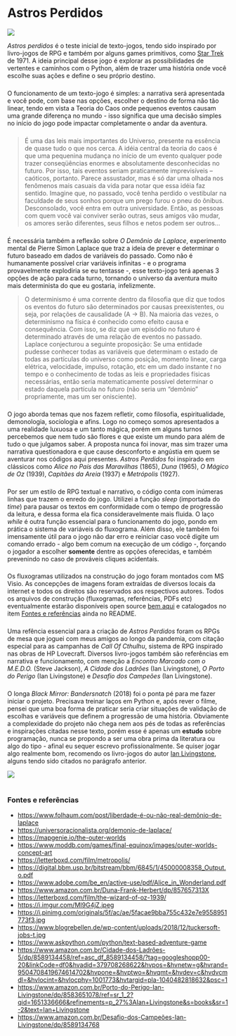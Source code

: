 # Astros Perdidos

<img src="https://cdn.mapgenie.io/images/games/the-outer-worlds/maps/byzantium.jpg">
<!--<img src="https://media.moddb.com/images/games/1/60/59938/Outer_Worlds_City.png">-->

*Astros perdidos* é o teste inicial de texto-jogos, tendo sido inspirado por livro-jogos de RPG e também por alguns games primitivos, como <a href="https://www.youtube.com/watch?v=gLKw4AU4KHU">Star Trek</a> de 1971. A ideia principal desse jogo é explorar as possibilidades de vertentes e caminhos com o Python, além de trazer uma história onde você escolhe suas ações e define o seu próprio destino.

###

O funcionamento de um texto-jogo é simples: a narrativa será apresentada e você pode, com base nas opções, escolher o destino de forma não tão linear, tendo em vista a Teoria do Caos onde pequenos eventos causam uma grande diferença no mundo - isso significa que uma decisão simples no início do jogo pode impactar completamente o andar da aventura. 

###

> É uma das leis mais importantes do Universo, presente na essência de quase tudo o que nos cerca. A idéia central da teoria do caos é que uma pequenina mudança no início de um evento qualquer pode trazer conseqüências enormes e absolutamente desconhecidas no futuro. Por isso, tais eventos seriam praticamente imprevisíveis – caóticos, portanto. Parece assustador, mas é só dar uma olhada nos fenômenos mais casuais da vida para notar que essa idéia faz sentido. Imagine que, no passado, você tenha perdido o vestibular na faculdade de seus sonhos porque um prego furou o pneu do ônibus. Desconsolado, você entra em outra universidade. Então, as pessoas com quem você vai conviver serão outras, seus amigos vão mudar, os amores serão diferentes, seus filhos e netos podem ser outros…

###
É necessária também a reflexão sobre *O Demônio de Laplace*, experimento mental de Pierre Simon Laplace que traz a ideia de prever e determinar o futuro baseado em dados de variáveis do passado. Como não é humanamente possível criar variáveis infinitas - e o programa provavelmente explodiria se eu tentasse -, esse texto-jogo terá apenas 3 opções de ação para cada turno, tornando o universo da aventura muito mais determinista do que eu gostaria, infelizmente.

> O determinismo é uma corrente dentro da filosofia que diz que todos os eventos do futuro são determinados por causas preexistentes, ou seja, por relações de causalidade (A → B). Na maioria das vezes, o determinismo na física é conhecido como efeito causa e consequência. Com  isso, se diz que um episódio no futuro é determinado através de uma relação de eventos no passado. <br> Laplace conjecturou a seguinte proposição: Se uma entidade pudesse conhecer todas as variáveis que determinam o estado de todas as partículas do universo como posição, momento linear, carga elétrica, velocidade, impulso, rotação, etc em um dado instante *t* no tempo e o conhecimento de todas as leis e propriedades físicas necessárias, então seria matematicamente possível determinar o estado daquela partícula no futuro (não seria um “demônio” propriamente, mas um ser onisciente).

###

O jogo aborda temas que nos fazem refletir, como filosofia, espiritualidade, demonologia, sociologia e afins. Logo no começo somos apresentados a uma realidade luxuosa e um tanto mágica, porém em alguns turnos percebemos que nem tudo são flores e que existe um mundo para além de tudo o que julgamos saber. A proposta nunca foi inovar, mas sim trazer uma narrativa questionadora e que cause desconforto e angústia em quem se aventurar nos códigos aqui presentes. *Astros Perdidos* foi inspirado em clássicos como *Alice no País das Maravilhas* (1865), *Duna* (1965), *O Mágico de Oz* (1939), *Capitães da Areia* (1937) e *Metrópolis* (1927).

###

Por ser um estilo de RPG textual e narrativo, o código conta com inúmeras linhas que trazem o enredo do jogo. Utilizei a função *sleep* (importada do *time*) para pausar os textos em conformidade com o tempo de progressão da leitura, e dessa forma ela fica consideravelmente mais fluida. O laço *while* é outra função essencial para o funcionamento do jogo, pondo em prática o sistema de variáveis do fluxograma. Além disso, ele também foi imensamente útil para o jogo não dar erro e reiniciar caso você digite um comando errado - algo bem comum na execução de um código -, forçando o jogador a escolher **somente** dentre as opções oferecidas, e também prevenindo no caso de prováveis cliques acidentais.

###

Os fluxogramas utilizados na construção do jogo foram montados com MS Visio. As concepções de imagens foram extraídas de diversos locais da internet e todos os direitos são reservados aos respectivos autores. Todos os arquivos de construção (fluxogramas, referências, PDFs etc) eventualmente estarão disponíveis open source <a href="https://drive.google.com/drive/folders/1c0HQ8niQJpog8KTRT5oVV2rH2i5xRfxi?usp=sharing">bem aqui</a> e catalogados no item <a href="https://github.com/jovemfs/Astros#fontes-e-refer%C3%AAncias">Fontes e referências</a> ainda no README. 

###

Uma refência essencial para a criação de *Astros Perdidos* foram os RPGs de mesa que joguei com meus amigos ao longo da pandemia, com citação especial para as campanhas de *Call Of Cthulhu*, sistema de RPG inspirado nas obras de HP Lovecraft. Diversos livro-jogos também são referências em narrativa e funcionamento, com menção a *Encontro Marcado com o M.E.D.O.* (Steve Jackson), *A Cidade dos Ladrões* (Ian Livingstone), *O Porto do Perigo* (Ian Livingstone) e *Desafio dos Campeões* (Ian Livingstone).

###

O longa *Black Mirror: Bandersnatch* (2018) foi o ponta pé para me fazer iniciar o projeto. Precisava treinar laços em Python e, após rever o filme, pensei que uma boa forma de praticar seria criar situações de validação de escolhas e variáveis que definem a progressão de uma história. Obviamente a complexidade do projeto não chega nem aos pés de todas as referências e inspirações citadas nesse texto, porém esse é apenas um **estudo** sobre programação, nunca se propondo a ser uma obra prima da literatura ou algo do tipo - afinal eu sequer escrevo profissionalmente. Se quiser jogar algo realmente bom, recomendo os livro-jogos do autor <a href="https://www.amazon.com.br/RPG-Ian-Livingstone-Livros/s?rh=n%3A14486176011%2Cp_lbr_books_authors_browse-bin%3AIan+Livingstone
">Ian Livingstone</a>, alguns tendo sido citados no parágrafo anterior.

<img src="https://user-images.githubusercontent.com/59957939/166114736-572c8e7e-3050-4015-9074-e828ec193a73.png">

#

### Fontes e referências
- https://www.folhaum.com/post/liberdade-é-ou-não-real-demônio-de-laplace
- https://universoracionalista.org/demonio-de-laplace/
- https://mapgenie.io/the-outer-worlds
- https://www.moddb.com/games/final-equinox/images/outer-worlds-concept-art
- https://letterboxd.com/film/metropolis/
- https://digital.bbm.usp.br/bitstream/bbm/6845/1/45000008358_Output.o.pdf
- https://www.adobe.com/be_en/active-use/pdf/Alice_in_Wonderland.pdf
- https://www.amazon.com.br/Duna-Frank-Herbert/dp/857657313X
- https://letterboxd.com/film/the-wizard-of-oz-1939/
- https://i.imgur.com/MI9G4jZ.jpeg
- https://i.pinimg.com/originals/5f/ac/ae/5facae9bba755c432e7e9558951773f3.jpg
- https://www.blogrebellen.de/wp-content/uploads/2018/12/tuckersoft-jobs-t.jpg
- https://www.askpython.com/python/text-based-adventure-game
- https://www.amazon.com.br/Cidade-dos-Ladrões-5/dp/8589134458/ref=asc_df_8589134458/?tag=googleshopp00-20&linkCode=df0&hvadid=379708268622&hvpos=&hvnetw=g&hvrand=9504708419674614702&hvpone=&hvptwo=&hvqmt=&hvdev=c&hvdvcmdl=&hvlocint=&hvlocphy=1001773&hvtargid=pla-1040482818632&psc=1
- https://www.amazon.com.br/Porto-do-Perigo-Ian-Livingstone/dp/8583651078/ref=sr_1_2?qid=1651336666&refinements=p_27%3AIan+Livingstone&s=books&sr=1-2&text=Ian+Livingstone
- https://www.amazon.com.br/Desafio-dos-Campeões-Ian-Livingstone/dp/8589134768